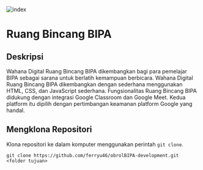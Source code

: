 ![index](https://github.com/ferryu46/obrolBIPA-development/assets/92605921/254fa778-0e17-47b2-8f52-39df2176a66a)

# Ruang Bincang BIPA
## Deskripsi
Wahana Digital Ruang Bincang BIPA dikembangkan bagi para pemelajar BIPA sebagai sarana untuk berlatih kemampuan berbicara. Wahana Digital Ruang Bincang BIPA dikembangkan dengan sederhana menggunakan HTML, CSS, dan JavaScript sederhana. Fungsionalitas Ruang Bincang BIPA didukung dengan integrasi Google Classroom dan Google Meet. Kedua platform itu dipilih dengan pertimbangan keamanan platform Google yang handal.

## Mengklona Repositori
Klona repositori ke dalam komputer menggunakan perintah `git clone`.

```
git clone https://github.com/ferryu46/obrolBIPA-development.git <folder tujuan>
```
